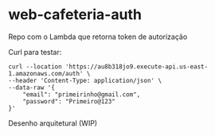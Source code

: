 # web-cafeteria-auth

Repo com o Lambda que retorna token de autorização

Curl para testar:
```
curl --location 'https://au8b318jo9.execute-api.us-east-1.amazonaws.com/auth' \
--header 'Content-Type: application/json' \
--data-raw '{
    "email": "primeirinho@gmail.com",
    "password": "Primeiro@123"
}' 
```

Desenho arquitetural (WIP)
